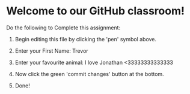 # Welcome to our GitHub classroom!

Do the following to Complete this assignment:

1. Begin editing this file by clicking the 'pen' symbol above.

2. Enter your First Name: Trevor

3. Enter your favourite animal: I love Jonathan <33333333333333

4. Now click the green 'commit changes' button at the bottom.

5. Done!
